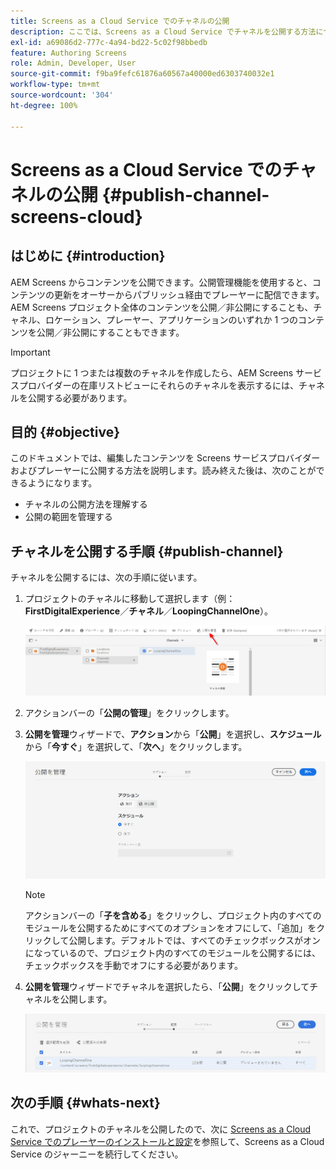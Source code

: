 ```yaml
---
title: Screens as a Cloud Service でのチャネルの公開
description: ここでは、Screens as a Cloud Service でチャネルを公開する方法について説明します。
exl-id: a69086d2-777c-4a94-bd22-5c02f98bbedb
feature: Authoring Screens
role: Admin, Developer, User
source-git-commit: f9ba9fefc61876a60567a40000ed6303740032e1
workflow-type: tm+mt
source-wordcount: '304'
ht-degree: 100%

---
```


# Screens as a Cloud Service でのチャネルの公開 {#publish-channel-screens-cloud}

## はじめに {#introduction}

AEM Screens からコンテンツを公開できます。公開管理機能を使用すると、コンテンツの更新をオーサーからパブリッシュ経由でプレーヤーに配信できます。AEM Screens プロジェクト全体のコンテンツを公開／非公開にすることも、チャネル、ロケーション、プレーヤー、アプリケーションのいずれか 1 つのコンテンツを公開／非公開にすることもできます。

>[!IMPORTANT]
>プロジェクトに 1 つまたは複数のチャネルを作成したら、AEM Screens サービスプロバイダーの在庫リストビューにそれらのチャネルを表示するには、チャネルを公開する必要があります。

## 目的 {#objective}

このドキュメントでは、編集したコンテンツを Screens サービスプロバイダーおよびプレーヤーに公開する方法を説明します。読み終えた後は、次のことができるようになります。

* チャネルの公開方法を理解する
* 公開の範囲を管理する

## チャネルを公開する手順 {#publish-channel}

チャネルを公開するには、次の手順に従います。

1. プロジェクトのチャネルに移動して選択します（例：**FirstDigitalExperience**／**チャネル**／**LoopingChannelOne**）。

   ![チャネルを選択](/help/screens-cloud/assets/create-content/managepub-1.png)

1. アクションバーの「**公開の管理**」をクリックします。

1. **公開を管理**&#x200B;ウィザードで、**アクション**&#x200B;から「**公開**」を選択し、**スケジュール**&#x200B;から「**今すぐ**」を選択して、「**次へ**」をクリックします。

   ![公開アクションを選択](/help/screens-cloud/assets/create-content/managepub-2.png)

   >[!NOTE]
   >アクションバーの「**子を含める**」をクリックし、プロジェクト内のすべてのモジュールを公開するためにすべてのオプションをオフにして、「追加」をクリックして公開します。デフォルトでは、すべてのチェックボックスがオンになっているので、プロジェクト内のすべてのモジュールを公開するには、チェックボックスを手動でオフにする必要があります。

1. **公開を管理**&#x200B;ウィザードでチャネルを選択したら、「**公開**」をクリックしてチャネルを公開します。

   ![チャネルを公開](/help/screens-cloud/assets/create-content/managepub-3.png)


## 次の手順 {#whats-next}

これで、プロジェクトのチャネルを公開したので、次に [Screens as a Cloud Service でのプレーヤーのインストールと設定](/help/screens-cloud/managing-players-registration/installing-screens-cloud-player.md)を参照して、Screens as a Cloud Service のジャーニーを続行してください。
